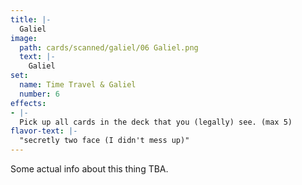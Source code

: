 ```yaml
---
title: |-
  Galiel
image: 
  path: cards/scanned/galiel/06 Galiel.png
  text: |-
    Galiel
set:
  name: Time Travel & Galiel
  number: 6
effects: 
- |-
  Pick up all cards in the deck that you (legally) see. (max 5)
flavor-text: |-
  "secretly two face (I didn't mess up)"
---
```

Some actual info about this thing TBA.
